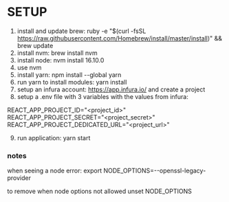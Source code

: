# SETUP

1. install and update brew: ruby -e "$(curl -fsSL https://raw.githubusercontent.com/Homebrew/install/master/install)" && brew update
2. install nvm: brew install nvm
3. install node: nvm install 16.10.0
4. use nvm
5. install yarn: npm install --global yarn
6. run yarn to install modules: yarn install
7. setup an infura account: https://app.infura.io/ and create a project
8. setup a .env file with 3 variables with the values from infura:

REACT_APP_PROJECT_ID="<project_id>"
REACT_APP_PROJECT_SECRET="<project_secret>"
REACT_APP_PROJECT_DEDICATED_URL="<project_url>"

9. run application: yarn start

### notes

when seeing a node error:
export NODE_OPTIONS=--openssl-legacy-provider

to remove when node options not allowed
unset NODE_OPTIONS
